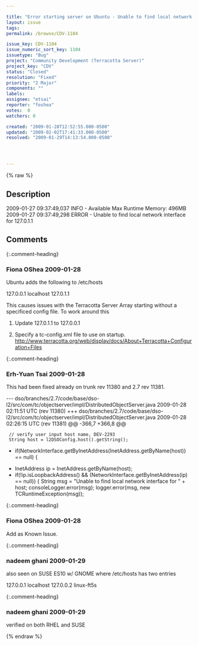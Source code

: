```yaml
---

title: "Error starting server on Ubuntu - Unable to find local network interface for 127.0.1.1"
layout: issue
tags: 
permalink: /browse/CDV-1104

issue_key: CDV-1104
issue_numeric_sort_key: 1104
issuetype: "Bug"
project: "Community Development (Terracotta Server)"
project_key: "CDV"
status: "Closed"
resolution: "Fixed"
priority: "2 Major"
components: ""
labels: 
assignee: "etsai"
reporter: "foshea"
votes:  0
watchers: 0

created: "2009-01-28T12:52:55.000-0500"
updated: "2009-02-02T17:41:33.000-0500"
resolved: "2009-01-29T14:13:54.000-0500"




---
```


{% raw %}

## Description

<div markdown="1" class="description">

2009-01-27 09:37:49,037 INFO - Available Max Runtime Memory: 496MB
2009-01-27 09:37:49,298 ERROR - Unable to find local network interface for
127.0.1.1


</div>

## Comments


{:.comment-heading}
### **Fiona OShea** <span class="date">2009-01-28</span>

<div markdown="1" class="comment">

Ubuntu adds the following to /etc/hosts

127.0.0.1       localhost
127.0.1.1       <machinename>

This causes issues with the Terracotta  Server Array starting without a specificed config file.
To work around this
1. Update 127.0.1.1 to 127.0.0.1 

2.  Specify a tc-config.xml file to use on startup.  http://www.terracotta.org/web/display/docs/About+Terracotta+Configuration+Files



</div>


{:.comment-heading}
### **Erh-Yuan Tsai** <span class="date">2009-01-28</span>

<div markdown="1" class="comment">

This had been fixed already on trunk rev 11380 and 2.7 rev 11381.

--- dso/branches/2.7/code/base/dso-l2/src/com/tc/objectserver/impl/DistributedObjectServer.java	2009-01-28 02:11:51 UTC (rev 11380)
+++ dso/branches/2.7/code/base/dso-l2/src/com/tc/objectserver/impl/DistributedObjectServer.java	2009-01-28 02:26:15 UTC (rev 11381)
@@ -366,7 +366,8 @@
 
     // verify user input host name, DEV-2293
     String host = l2DSOConfig.host().getString();
-    if(NetworkInterface.getByInetAddress(InetAddress.getByName(host)) == null) \{
+    InetAddress ip = InetAddress.getByName(host);
+    if(!ip.isLoopbackAddress() && (NetworkInterface.getByInetAddress(ip) == null)) \{
       String msg = "Unable to find local network interface for " + host;
       consoleLogger.error(msg);
       logger.error(msg, new TCRuntimeException(msg));

</div>


{:.comment-heading}
### **Fiona OShea** <span class="date">2009-01-28</span>

<div markdown="1" class="comment">

Add as Known Issue.

</div>


{:.comment-heading}
### **nadeem ghani** <span class="date">2009-01-29</span>

<div markdown="1" class="comment">

also seen on SUSE ES10 w/ GNOME where /etc/hosts has two entries

127.0.0.1 localhost
127.0.0.2 linux-ft5s





</div>


{:.comment-heading}
### **nadeem ghani** <span class="date">2009-01-29</span>

<div markdown="1" class="comment">

verified on both RHEL and SUSE

</div>



{% endraw %}
